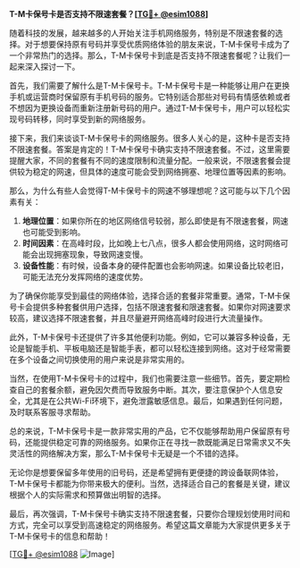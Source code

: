 **T-M卡保号卡是否支持不限速套餐？[[TG💪+ @esim1088](https://t.me/s/esim1088)]**

随着科技的发展，越来越多的人开始关注手机网络服务，特别是不限速套餐的选择。对于想要保持原有号码并享受优质网络体验的朋友来说，T-M卡保号卡成为了一个非常热门的选择。那么，T-M卡保号卡到底是否支持不限速套餐呢？让我们一起来深入探讨一下。

首先，我们需要了解什么是T-M卡保号卡。T-M卡保号卡是一种能够让用户在更换手机或运营商时保留原有手机号码的服务。它特别适合那些对号码有情感依赖或者不想因为更换设备而重新注册新号码的用户。通过T-M卡保号卡，用户可以轻松实现号码转移，同时享受到新的网络服务。

接下来，我们来谈谈T-M卡保号卡的网络服务。很多人关心的是，这种卡是否支持不限速套餐。答案是肯定的！T-M卡保号卡确实支持不限速套餐。不过，这里需要提醒大家，不同的套餐有不同的速度限制和流量分配。一般来说，不限速套餐会提供较为稳定的网速，但具体的速度可能会受到网络拥塞、地理位置等因素的影响。

那么，为什么有些人会觉得T-M卡保号卡的网速不够理想呢？这可能与以下几个因素有关：

1. **地理位置**：如果你所在的地区网络信号较弱，那么即使是有不限速套餐，网速也可能受到影响。
2. **时间因素**：在高峰时段，比如晚上七八点，很多人都会使用网络，这时网络可能会出现拥塞现象，导致网速变慢。
3. **设备性能**：有时候，设备本身的硬件配置也会影响网速。如果设备比较老旧，可能无法充分发挥网络的速度优势。

为了确保你能享受到最佳的网络体验，选择合适的套餐非常重要。通常，T-M卡保号卡会提供多种套餐供用户选择，包括不限速套餐和限速套餐。如果你对网速要求较高，建议选择不限速套餐，并且尽量避开网络高峰时段进行大流量操作。

此外，T-M卡保号卡还提供了许多其他便利功能。例如，它可以兼容多种设备，无论是智能手机、平板电脑还是智能手表，都可以轻松连接到网络。这对于经常需要在多个设备之间切换使用的用户来说是非常实用的。

当然，在使用T-M卡保号卡的过程中，我们也需要注意一些细节。首先，要定期检查自己的套餐余额，避免因欠费而导致服务中断。其次，要注意保护个人信息安全，尤其是在公共Wi-Fi环境下，避免泄露敏感信息。最后，如果遇到任何问题，及时联系客服寻求帮助。

总的来说，T-M卡保号卡是一款非常实用的产品，它不仅能够帮助用户保留原有号码，还能提供稳定可靠的网络服务。如果你正在寻找一款既能满足日常需求又不失灵活性的网络解决方案，那么T-M卡保号卡无疑是一个不错的选择。

无论你是想要保留多年使用的旧号码，还是希望拥有更便捷的跨设备联网体验，T-M卡保号卡都能为你带来极大的便利。当然，选择适合自己的套餐是关键，建议根据个人的实际需求和预算做出明智的选择。

最后，再次强调，T-M卡保号卡确实支持不限速套餐，只要你合理规划使用时间和方式，完全可以享受到高速稳定的网络服务。希望这篇文章能为大家提供更多关于T-M卡保号卡的信息和帮助！

[[TG💪+ @esim1088](https://t.me/s/esim1088) ![Image](https://i.postimg.cc/4NQfJmqS/Snipaste-2025-05-13-00-14-12.png)]